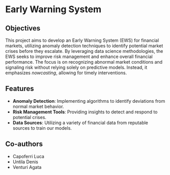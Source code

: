 # Early Warning System

## Objectives

This project aims to develop an Early Warning System (EWS) for financial markets, utilizing anomaly detection techniques to identify potential market crises before they escalate. By leveraging data science methodologies, the EWS seeks to improve risk management and enhance overall financial performance. The focus is on recognizing abnormal market conditions and signaling risk without relying solely on predictive models. Instead, it emphasizes *nowcasting*, allowing for timely interventions.

## Features

- **Anomaly Detection**: Implementing algorithms to identify deviations from normal market behavior.
- **Risk Management Tools**: Providing insights to detect and respond to potential crises.
- **Data Sources**: Utilizing a variety of financial data from reputable sources to train our models.

## Co-authors
- Capoferri Luca
- Untila Denis
- Venturi Agata
